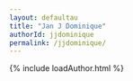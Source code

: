```yaml
---
layout: defaultau
title: "Jan J Dominique"
authorId: jjdominique
permalink: /jjdominique/
---
```

{% include loadAuthor.html %}
<script>
    $(document).ready(function(){
        showAuthorBio('{{ page.authorId }}');
   });
</script>